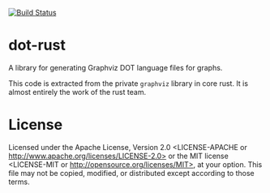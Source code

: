 [![Build Status](https://travis-ci.org/GrahamDennis/dot-rust.svg?branch=develop)](https://travis-ci.org/GrahamDennis/dot-rust)

# dot-rust

A library for generating Graphviz DOT language files for graphs.

This code is extracted from the private `graphviz` library in core rust.  It is almost entirely the work of the rust team.

# License
Licensed under the Apache License, Version 2.0 <LICENSE-APACHE or
http://www.apache.org/licenses/LICENSE-2.0> or the MIT license
<LICENSE-MIT or http://opensource.org/licenses/MIT>, at your
option. This file may not be copied, modified, or distributed
except according to those terms.
